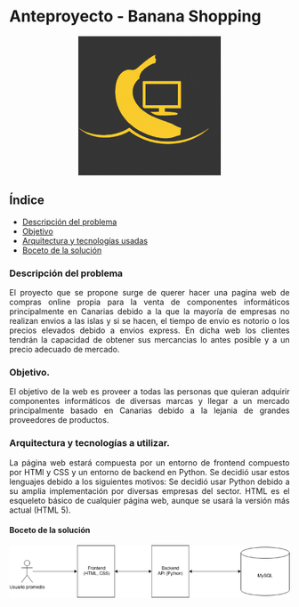 <div align="justify">

# Anteproyecto - Banana Shopping

<div align="center">
<img src="../img/banana.png" style="height:250px"/>
</div>

## Índice

+ [Descripción del problema](#id1)
+ [Objetivo](#id2)
+ [Arquitectura y tecnologías usadas](#id3)
+ [Boceto de la solución](#id4)


### Descripción del problema <a name=id1></a>

  El proyecto que se propone surge de querer hacer una pagina web de compras online propia para la venta de componentes informáticos principalmente en Canarias debido a la que la mayoría de empresas no realizan envios a las islas y si se hacen, el tiempo de envio es notorio o los precios elevados debido a envios express. En dicha web los clientes tendrán la capacidad de obtener sus mercancias lo antes posible y a un precio adecuado de mercado.

### Objetivo. <a name=id2></a>
  El objetivo de la web es proveer a todas las personas que quieran adquirir componentes informáticos de diversas marcas y llegar a un mercado principalmente basado en Canarias debido a la lejania de grandes proveedores de productos.


### Arquitectura y tecnologías a utilizar. <a name=id3></a>
  La página web estará compuesta por un entorno de frontend compuesto por HTMl y CSS y un entorno de backend en Python. Se decidió usar estos lenguajes debido a los siguientes motivos:
  Se decidió usar Python debido a su amplia implementación por diversas empresas del sector.
  HTML es el esqueleto básico de cualquier página web, aunque se usará la versión más actual (HTML 5).

#### Boceto de la solución <a name=id4></a>

<div align="center">
<img src="../img/boceto.png" />
</div>

</div>